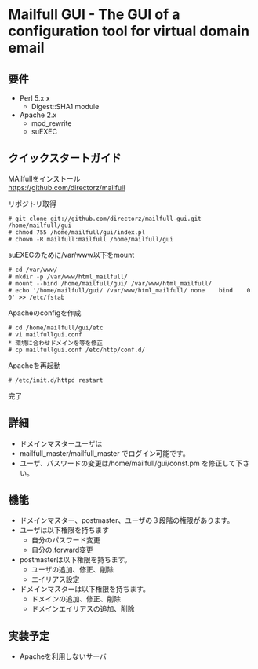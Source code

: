 Mailfull GUI - The GUI of a configuration tool for virtual domain email 
==========================================================

要件
----

  * Perl 5.x.x
    * Digest::SHA1 module
  * Apache 2.x
    * mod_rewrite
    * suEXEC

クイックスタートガイド
----------------------

  MAilfullをインストール  
<https://github.com/directorz/mailfull>
  
  リポジトリ取得

    # git clone git://github.com/directorz/mailfull-gui.git /home/mailfull/gui
    # chmod 755 /home/mailfull/gui/index.pl
    # chown -R mailfull:mailfull /home/mailfull/gui

  suEXECのために/var/www以下をmount
    
    # cd /var/www/
    # mkdir -p /var/www/html_mailfull/
    # mount --bind /home/mailfull/gui/ /var/www/html_mailfull/
    # echo '/home/mailfull/gui/	/var/www/html_mailfull/	none	bind	0 0' >> /etc/fstab

  Apacheのconfigを作成

    # cd /home/mailfull/gui/etc
    # vi mailfullgui.conf
    * 環境に合わせドメインを等を修正
    # cp mailfullgui.conf /etc/http/conf.d/

  Apacheを再起動

    # /etc/init.d/httpd restart

  完了

詳細
----

  * ドメインマスターユーザは
  *  mailfull_master/mailfull_master でログイン可能です。
  * ユーザ、パスワードの変更は/home/mailfull/gui/const.pm を修正して下さい。

機能
----

  * ドメインマスター、postmaster、ユーザの３段階の権限があります。
  * ユーザは以下権限を持ちます
    * 自分のパスワード変更
    * 自分の.forward変更
  * postmasterは以下権限を持ちます。
    * ユーザの追加、修正、削除
    * エイリアス設定
  * ドメインマスターは以下権限を持ちます。
    * ドメインの追加、修正、削除
    * ドメインエイリアスの追加、削除

実装予定
--------

  * Apacheを利用しないサーバ
  

